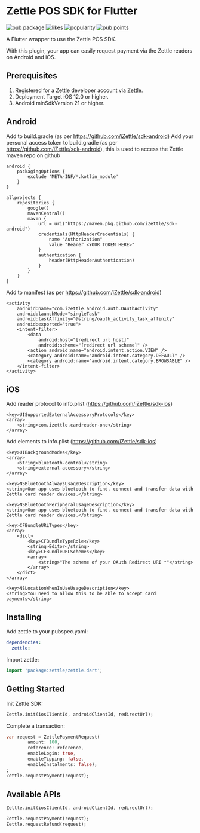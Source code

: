 # Zettle POS SDK for Flutter

[![pub package](https://img.shields.io/pub/v/zettle.svg)](https://pub.dev/packages/zettle) [![likes](https://badges.bar/zettle/likes)](https://pub.dev/packages/zettle/score) [![popularity](https://badges.bar/zettle/popularity)](https://pub.dev/packages/zettle/score)  [![pub points](https://badges.bar/zettle/pub%20points)](https://pub.dev/packages/zettle/score)

A Flutter wrapper to use the Zettle POS SDK.

With this plugin, your app can easily request payment via the Zettle readers on Android and iOS.

## Prerequisites

1) Registered for a Zettle developer account via [Zettle](https://developer.zettle.com/).
2) Deployment Target iOS 12.0 or higher.
3) Android minSdkVersion 21 or higher.

## Android

Add to build.gradle (as per https://github.com/iZettle/sdk-android)
Add your personal access token to build.gradle (as per https://github.com/iZettle/sdk-android), this is used to access the Zettle maven repo on github

```
android {
    packagingOptions {
        exclude 'META-INF/*.kotlin_module'
    }
}

allprojects {
    repositories {
        google()
        mavenCentral()
        maven {
            url = uri("https://maven.pkg.github.com/iZettle/sdk-android")
            credentials(HttpHeaderCredentials) {
                name "Authorization"
                value "Bearer <YOUR TOKEN HERE>"
            }
            authentication {
                header(HttpHeaderAuthentication)
            }
        }
    }
}
```

Add to manifest (as per https://github.com/iZettle/sdk-android)

```
<activity
    android:name="com.izettle.android.auth.OAuthActivity"
    android:launchMode="singleTask"
    android:taskAffinity="@string/oauth_activity_task_affinity"
    android:exported="true">
    <intent-filter>
        <data
            android:host="[redirect url host]"
            android:scheme="[redirect url scheme]" />
        <action android:name="android.intent.action.VIEW" />
        <category android:name="android.intent.category.DEFAULT" />
        <category android:name="android.intent.category.BROWSABLE" />
    </intent-filter>
</activity>
```



## iOS

Add reader protocol to info.plist (https://github.com/iZettle/sdk-ios)

```
<key>UISupportedExternalAccessoryProtocols</key>
<array>
    <string>com.izettle.cardreader-one</string>
</array>
```

Add elements to info.plist (https://github.com/iZettle/sdk-ios)

```
<key>UIBackgroundModes</key>
<array>
    <string>bluetooth-central</string>
    <string>external-accessory</string>
</array>

<key>NSBluetoothAlwaysUsageDescription</key>
<string>Our app uses bluetooth to find, connect and transfer data with Zettle card reader devices.</string>

<key>NSBluetoothPeripheralUsageDescription</key>
<string>Our app uses bluetooth to find, connect and transfer data with Zettle card reader devices.</string>

<key>CFBundleURLTypes</key>
<array>
    <dict>
        <key>CFBundleTypeRole</key>
        <string>Editor</string>
        <key>CFBundleURLSchemes</key>
        <array>
            <string>"The scheme of your OAuth Redirect URI *"</string>
        </array>
    </dict>
</array>

<key>NSLocationWhenInUseUsageDescription</key>
<string>You need to allow this to be able to accept card payments</string>
```


## Installing

Add zettle to your pubspec.yaml:

```yaml
dependencies:
  zettle:
```

Import zettle:

```dart
import 'package:zettle/zettle.dart';
```

## Getting Started

Init Zettle SDK:

```dart
Zettle.init(iosClientId, androidClientId, redirectUrl);
```

Complete a transaction:

```dart
var request = ZettlePaymentRequest(
        amount: 100,
        reference: reference,
        enableLogin: true,
        enableTipping: false,
        enableInstalments: false);
;
Zettle.requestPayment(request);
```

## Available APIs

```dart
Zettle.init(iosClientId, androidClientId, redirectUrl);

Zettle.requestPayment(request);
Zettle.requestRefund(request);
```